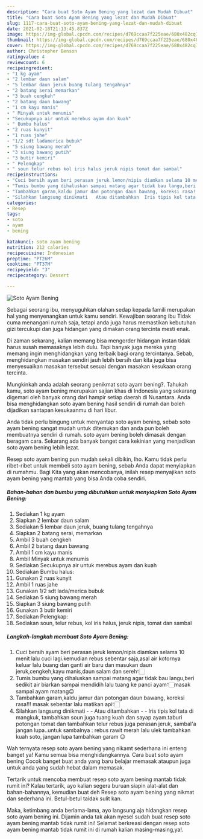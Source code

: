 ```yaml
---
description: "Cara buat Soto Ayam Bening yang lezat dan Mudah Dibuat"
title: "Cara buat Soto Ayam Bening yang lezat dan Mudah Dibuat"
slug: 1117-cara-buat-soto-ayam-bening-yang-lezat-dan-mudah-dibuat
date: 2021-02-18T21:13:45.837Z
image: https://img-global.cpcdn.com/recipes/d769ccaa7f225eae/680x482cq70/soto-ayam-bening-foto-resep-utama.jpg
thumbnail: https://img-global.cpcdn.com/recipes/d769ccaa7f225eae/680x482cq70/soto-ayam-bening-foto-resep-utama.jpg
cover: https://img-global.cpcdn.com/recipes/d769ccaa7f225eae/680x482cq70/soto-ayam-bening-foto-resep-utama.jpg
author: Christopher Benson
ratingvalue: 4
reviewcount: 6
recipeingredient:
- "1 kg ayam"
- "2 lembar daun salam"
- "5 lembar daun jeruk buang tulang tengahnya"
- "2 batang serai memarkan"
- "3 buah cengkeh"
- "2 batang daun bawang"
- "1 cm kayu manis"
- " Minyak untuk menumis"
- "Secukupnya air untuk merebus ayam dan kuah"
- " Bumbu halus"
- "2 ruas kunyit"
- "1 ruas jahe"
- "1/2 sdt ladamerica bubuk"
- "5 siung bawang merah"
- "3 siung bawang putih"
- "3 butir kemiri"
- " Pelengkap"
- " soun telur rebus kol iris halus jeruk nipis tomat dan sambal"
recipeinstructions:
- "Cuci bersih ayam beri perasan jeruk lemon/nipis diamkan selama 10 menit lalu cuci lagi.kemudian rebus sebentar saja,asal air kotornya keluar lalu buang dan ganti air baru dan masukan daun jeruk,cengkeh,kayu manis,daun salam dan sereh👇🏻"
- "Tumis bumbu yang dihaluskan sampai matang agar tidak bau langu,beri sedikit air biarkan sampai mendidih lalu tuang ke panci ayam👇🏻masak sampai ayam matang😉"
- "Tambahkan garam,kaldu jamur dan potongan daun bawang, koreksi rasa!!! masak sebentar lalu matikan api👇🏻"
- "Silahkan langsung dinikmati   Atau ditambahkan  Iris tipis kol tata di mangkuk, tambahkan soun juga tuang kuah dan sayap ayam.taburi potongan tomat dan tambahkan telur rebus juga perasan jeruk, sambal&#39;a jangan lupa..untuk sambalnya : rebus rawit merah lalu ulek tambahkan kuah soto, jangan lupa tambahkan garam 😉"
categories:
- Resep
tags:
- soto
- ayam
- bening

katakunci: soto ayam bening 
nutrition: 212 calories
recipecuisine: Indonesian
preptime: "PT26M"
cooktime: "PT37M"
recipeyield: "3"
recipecategory: Dessert

---
```



![Soto Ayam Bening](https://img-global.cpcdn.com/recipes/d769ccaa7f225eae/680x482cq70/soto-ayam-bening-foto-resep-utama.jpg)

Sebagai seorang ibu, menyuguhkan olahan sedap kepada famili merupakan hal yang menyenangkan untuk kamu sendiri. Kewajiban seorang ibu Tidak cuma menangani rumah saja, tetapi anda juga harus memastikan kebutuhan gizi tercukupi dan juga hidangan yang dimakan orang tercinta mesti enak.

Di zaman  sekarang, kalian memang bisa mengorder hidangan instan tidak harus susah memasaknya lebih dulu. Tapi banyak juga mereka yang memang ingin menghidangkan yang terbaik bagi orang tercintanya. Sebab, menghidangkan masakan sendiri jauh lebih bersih dan kita juga bisa menyesuaikan masakan tersebut sesuai dengan masakan kesukaan orang tercinta. 



Mungkinkah anda adalah seorang penikmat soto ayam bening?. Tahukah kamu, soto ayam bening merupakan sajian khas di Indonesia yang sekarang digemari oleh banyak orang dari hampir setiap daerah di Nusantara. Anda bisa menghidangkan soto ayam bening hasil sendiri di rumah dan boleh dijadikan santapan kesukaanmu di hari libur.

Anda tidak perlu bingung untuk menyantap soto ayam bening, sebab soto ayam bening sangat mudah untuk ditemukan dan anda pun boleh membuatnya sendiri di rumah. soto ayam bening boleh dimasak dengan beragam cara. Sekarang ada banyak banget cara kekinian yang menjadikan soto ayam bening lebih lezat.

Resep soto ayam bening pun mudah sekali dibikin, lho. Kamu tidak perlu ribet-ribet untuk membeli soto ayam bening, sebab Anda dapat menyiapkan di rumahmu. Bagi Kita yang akan mencobanya, inilah resep menyajikan soto ayam bening yang mantab yang bisa Anda coba sendiri.

<!--inarticleads1-->

##### Bahan-bahan dan bumbu yang dibutuhkan untuk menyiapkan Soto Ayam Bening:

1. Sediakan 1 kg ayam
1. Siapkan 2 lembar daun salam
1. Sediakan 5 lembar daun jeruk, buang tulang tengahnya
1. Siapkan 2 batang serai, memarkan
1. Ambil 3 buah cengkeh
1. Ambil 2 batang daun bawang
1. Ambil 1 cm kayu manis
1. Ambil  Minyak untuk menumis
1. Sediakan Secukupnya air untuk merebus ayam dan kuah
1. Sediakan  Bumbu halus:
1. Gunakan 2 ruas kunyit
1. Ambil 1 ruas jahe
1. Gunakan 1/2 sdt lada/merica bubuk
1. Sediakan 5 siung bawang merah
1. Siapkan 3 siung bawang putih
1. Gunakan 3 butir kemiri
1. Sediakan  Pelengkap:
1. Sediakan  soun, telur rebus, kol iris halus, jeruk nipis, tomat dan sambal




<!--inarticleads2-->

##### Langkah-langkah membuat Soto Ayam Bening:

1. Cuci bersih ayam beri perasan jeruk lemon/nipis diamkan selama 10 menit lalu cuci lagi.kemudian rebus sebentar saja,asal air kotornya keluar lalu buang dan ganti air baru dan masukan daun jeruk,cengkeh,kayu manis,daun salam dan sereh👇🏻
1. Tumis bumbu yang dihaluskan sampai matang agar tidak bau langu,beri sedikit air biarkan sampai mendidih lalu tuang ke panci ayam👇🏻masak sampai ayam matang😉
1. Tambahkan garam,kaldu jamur dan potongan daun bawang, koreksi rasa!!! masak sebentar lalu matikan api👇🏻
1. Silahkan langsung dinikmati  -  - Atau ditambahkan -  - Iris tipis kol tata di mangkuk, tambahkan soun juga tuang kuah dan sayap ayam.taburi potongan tomat dan tambahkan telur rebus juga perasan jeruk, sambal&#39;a jangan lupa..untuk sambalnya : rebus rawit merah lalu ulek tambahkan kuah soto, jangan lupa tambahkan garam 😉




Wah ternyata resep soto ayam bening yang nikamt sederhana ini enteng banget ya! Kamu semua bisa menghidangkannya. Cara buat soto ayam bening Cocok banget buat anda yang baru belajar memasak ataupun juga untuk anda yang sudah hebat dalam memasak.

Tertarik untuk mencoba membuat resep soto ayam bening mantab tidak rumit ini? Kalau tertarik, ayo kalian segera buruan siapin alat-alat dan bahan-bahannya, kemudian buat deh Resep soto ayam bening yang nikmat dan sederhana ini. Betul-betul taidak sulit kan. 

Maka, ketimbang anda berlama-lama, ayo langsung aja hidangkan resep soto ayam bening ini. Dijamin anda tak akan nyesel sudah buat resep soto ayam bening mantab tidak rumit ini! Selamat berkreasi dengan resep soto ayam bening mantab tidak rumit ini di rumah kalian masing-masing,ya!.

